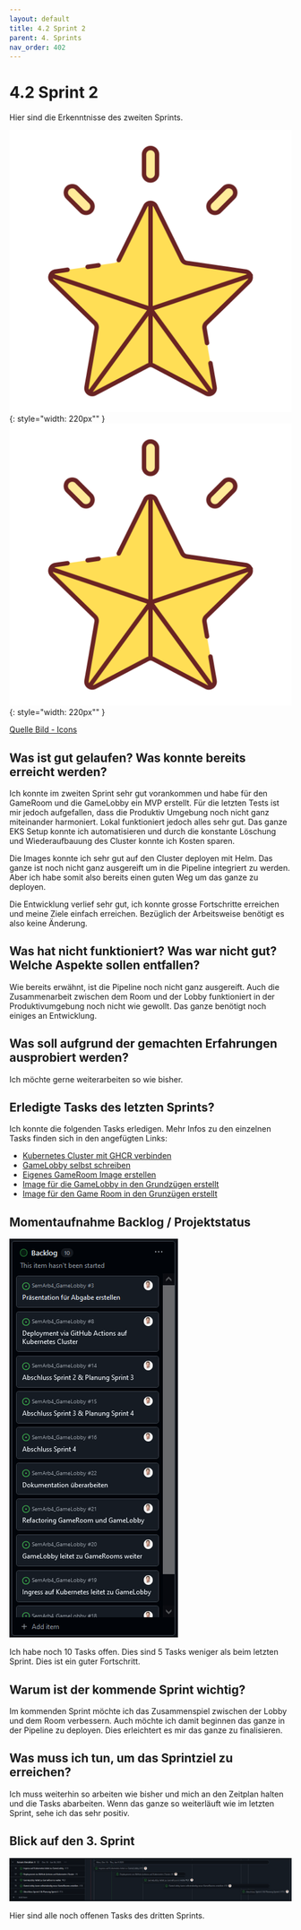 ```yaml
---
layout: default
title: 4.2 Sprint 2
parent: 4. Sprints
nav_order: 402
---
```


# 4.2 Sprint 2

Hier sind die Erkenntnisse des zweiten Sprints.

![Star 1](../ressources/icons/star.png){: style="width: 220px"" }
![Star 2](../ressources/icons/star.png){: style="width: 220px"" }

[Quelle Bild - Icons](../anhang/600-quellen.html#64-icons)

## Was ist gut gelaufen? Was konnte bereits erreicht werden?

Ich konnte im zweiten Sprint sehr gut vorankommen und habe für den GameRoom und die GameLobby ein MVP erstellt. Für die letzten Tests ist mir jedoch aufgefallen, dass die Produktiv Umgebung noch nicht ganz miteinander harmoniert. Lokal funktioniert jedoch alles sehr gut. Das ganze EKS Setup konnte ich automatisieren und durch die konstante Löschung und Wiederaufbauung des Cluster konnte ich Kosten sparen.

Die Images konnte ich sehr gut auf den Cluster deployen mit Helm. Das ganze ist noch nicht ganz ausgereift um in die Pipeline integriert zu werden. Aber ich habe somit also bereits einen guten Weg um das ganze zu deployen.

Die Entwicklung verlief sehr gut, ich konnte grosse Fortschritte erreichen und meine Ziele einfach erreichen. Bezüglich der Arbeitsweise benötigt es also keine Änderung.

## Was hat nicht funktioniert? Was war nicht gut? Welche Aspekte sollen entfallen?

Wie bereits erwähnt, ist die Pipeline noch nicht ganz ausgereift. Auch die Zusammenarbeit zwischen dem Room und der Lobby funktioniert in der Produktivumgebung noch nicht wie gewollt. Das ganze benötigt noch einiges an Entwicklung.

## Was soll aufgrund der gemachten Erfahrungen ausprobiert werden?

Ich möchte gerne weiterarbeiten so wie bisher.

## Erledigte Tasks des letzten Sprints?

Ich konnte die folgenden Tasks erledigen. Mehr Infos zu den einzelnen Tasks finden sich in den angefügten Links:

* [Kubernetes Cluster mit GHCR verbinden](https://github.com/Euthal02/SemArb4_GameLobby/issues/10)
* [GameLobby selbst schreiben](https://github.com/Euthal02/SemArb4_GameLobby/issues/9)
* [Eigenes GameRoom Image erstellen](https://github.com/Euthal02/SemArb4_GameLobby/issues/7)
* [Image für die GameLobby in den Grundzügen erstellt](https://github.com/Euthal02/SemArb4_GameLobby/issues/23)
* [Image für den Game Room in den Grunzügen erstellt](https://github.com/Euthal02/SemArb4_GameLobby/issues/24)

## Momentaufnahme Backlog / Projektstatus

![Backlog bei Abschluss Sprint 2](../ressources/images/projektmanagement/backlog2.PNG)

Ich habe noch 10 Tasks offen. Dies sind 5 Tasks weniger als beim letzten Sprint. Dies ist ein guter Fortschritt.

## Warum ist der kommende Sprint wichtig?

Im kommenden Sprint möchte ich das Zusammenspiel zwischen der Lobby und dem Room verbessern. Auch möchte ich damit beginnen das ganze in der Pipeline zu deployen. Dies erleichtert es mir das ganze zu finalisieren.

## Was muss ich tun, um das Sprintziel zu erreichen?

Ich muss weiterhin so arbeiten wie bisher und mich an den Zeitplan halten und die Tasks abarbeiten. Wenn das ganze so weiterläuft wie im letzten Sprint, sehe ich das sehr positiv.

## Blick auf den 3. Sprint

![Sprint 3 - Vorrausblick](../ressources/images/projektmanagement/sprint3_vorrausblick.PNG)

Hier sind alle noch offenen Tasks des dritten Sprints.
